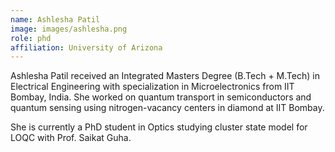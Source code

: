 ```yaml
---
name: Ashlesha Patil
image: images/ashlesha.png
role: phd
affiliation: University of Arizona
---
```


Ashlesha Patil received an Integrated Masters Degree (B.Tech + M.Tech) in Electrical Engineering with specialization in Microelectronics from IIT Bombay, India. She worked on quantum transport in semiconductors and quantum sensing using nitrogen-vacancy centers in diamond at IIT Bombay.

She is currently a PhD student in Optics studying cluster state model for LOQC with Prof. Saikat Guha.